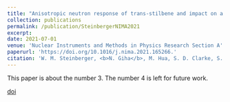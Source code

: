 ```yaml
---
title: "Anisotropic neutron response of trans-stilbene and impact on a handheld dual particle imager"
collection: publications
permalink: /publication/SteinbergerNIMA2021
excerpt:
date: 2021-07-01
venue: 'Nuclear Instruments and Methods in Physics Research Section A'
paperurl: 'https://doi.org/10.1016/j.nima.2021.165266.'
citation: 'W. M. Steinberger, <b>N. Giha</b>, M. Hua, S. D. Clarke, S. A. Pozzi. &quot;Anisotropic neutron response of trans-stilbene and impact on a handheld dual particle imager,&quot; <i>Nuclear Instruments and Methods in Physics Research Section A</i> 1014 (2021) 165266.'
---
```

This paper is about the number 3. The number 4 is left for future work.

[doi](https://doi.org/10.1016/j.nima.2021.165266)
